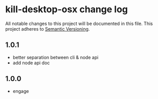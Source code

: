 # kill-desktop-osx change log

All notable changes to this project will be documented in this file.
This project adheres to [Semantic Versioning](http://semver.org/).

## 1.0.1
* better separation between cli & node api
* add node api doc

## 1.0.0
* engage
